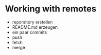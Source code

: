 # Working with remotes


- reporsitory erstellen
- README.md erzeugen
- ein paar commits 
- push
- fetch
- merge
